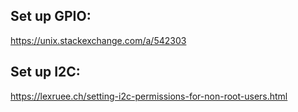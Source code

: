 ## Set up GPIO:

https://unix.stackexchange.com/a/542303

## Set up I2C:

https://lexruee.ch/setting-i2c-permissions-for-non-root-users.html

